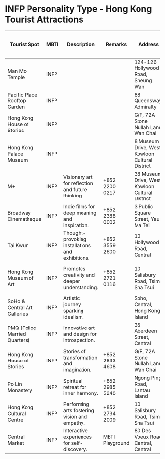 # INFP Personality Type - Hong Kong Tourist Attractions

| Tourist Spot | MBTI | Description | Remarks | Address | District | Location | Operating Hours (Mon-Fri) | Operating Hours (Sat-Sun) | Operating Hours (Public Holiday) | Full Day |
| --- | --- | --- | --- | --- | --- | --- | --- | --- | --- | --- |
| Man Mo Temple | INFP |  |  | 124-126 Hollywood Road, Sheung Wan | Sheung Wan | Hong Kong Island | 8:00 AM–6:00 PM | 8:00 AM–6:00 PM | 8:00 AM–6:00 PM |  |
| Pacific Place Rooftop Garden | INFP |  |  | 88 Queensway, Admiralty | Admiralty | Hong Kong Island | 10:00 AM–10:00 PM | 10:00 AM–10:00 PM | 10:00 AM–10:00 PM |  |
| Hong Kong House of Stories | INFP |  |  | G/F, 72A Stone Nullah Lane, Wan Chai | Wan Chai | Hong Kong Island | 11:00 AM–6:00 PM | 11:00 AM–6:00 PM | 11:00 AM–6:00 PM |  |
| Hong Kong Palace Museum | INFP |  |  | 8 Museum Drive, West Kowloon Cultural District | Tsim Sha Tsui | Kowloon | 10:00 AM–6:00 PM (Closed Tue) | 10:00 AM–6:00 PM | 10:00 AM–6:00 PM |  |
| M+ | INFP | Visionary art for reflection and future thinking. | +852 2200 0217 | 38 Museum Drive, West Kowloon Cultural District | Tsim Sha Tsui | Kowloon | 10:00 AM–6:00 PM (Closed Mon) | 10:00 AM–6:00 PM | 10:00 AM–6:00 PM |  |
| Broadway Cinematheque | INFP | Indie films for deep meaning and inspiration. | +852 2388 0002 | 3 Public Square Street, Yau Ma Tei | Yau Ma Tei | Kowloon | 11:00 AM–10:00 PM | 11:00 AM–10:00 PM | 11:00 AM–10:00 PM |  |
| Tai Kwun | INFP | Thought-provoking installations and exhibitions. | +852 3559 2600 | 10 Hollywood Road, Central | Central District | Hong Kong Island | 11:00 AM–8:00 PM | 11:00 AM–8:00 PM | 11:00 AM–8:00 PM |  |
| Hong Kong Museum of Art | INFP | Promotes creativity and deeper understanding. | +852 2721 0116 | 10 Salisbury Road, Tsim Sha Tsui | Tsim Sha Tsui | Kowloon | 10:00 AM–6:00 PM (Closed Tue) | 10:00 AM–7:00 PM | 10:00 AM–7:00 PM |  |
| SoHo & Central Art Galleries | INFP | Artistic journey sparking idealism. |  | Soho, Central, Hong Kong Island | Central District | Hong Kong Island |  |  |  |  |
| PMQ (Police Married Quarters) | INFP | Innovative art and design for introspection. |  | 35 Aberdeen Street, Central | Central District | Hong Kong Island | 7:00 AM–11:00 PM | 7:00 AM–11:00 PM | 7:00 AM–11:00 PM |  |
| Hong Kong House of Stories | INFP | Stories of transformation and imagination. | +852 2833 4608 | G/F, 72A Stone Nullah Lane, Wan Chai | Wan Chai | Hong Kong Island | 11:00 AM–6:00 PM | 11:00 AM–6:00 PM | 11:00 AM–6:00 PM |  |
| Po Lin Monastery | INFP | Spiritual retreat for inner harmony. | +852 2985 5248 | Ngong Ping Road, Lantau Island | Lantau | Islands | 8:00 AM–6:00 PM | 8:00 AM–6:00 PM | 8:00 AM–6:00 PM |  |
| Hong Kong Cultural Centre | INFP | Performing arts fostering vision and empathy. | +852 2734 2009 | 10 Salisbury Road, Tsim Sha Tsui | Tsim Sha Tsui | Kowloon | 9:00 AM–11:00 PM | 9:00 AM–11:00 PM | 9:00 AM–11:00 PM |  |
| Central Market | INFP | Interactive experiences for self-discovery. | MBTI Playground | 80 Des Voeux Road Central, Central | Central District | Hong Kong Island | 10:00 AM–10:00 PM | 10:00 AM–10:00 PM | 10:00 AM–10:00 PM |  |
